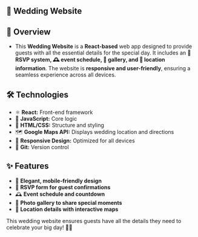## **💍 Wedding Website**  

## **📖 Overview**  

- This **Wedding Website** is a **React-based** web app designed to provide guests with all the essential details for the special day. It includes an **💌 RSVP system, 🕰️ event schedule, 📸 gallery, and 📍 location information**. The website is **responsive and user-friendly**, ensuring a seamless experience across all devices.  

## **🛠️ Technologies**  

- ⚛️ **React:** Front-end framework  
- 📝 **JavaScript:** Core logic  
- 🎨 **HTML/CSS:** Structure and styling  
- 🗺️ **Google Maps API:** Displays wedding location and directions  
- 📱 **Responsive Design:** Optimized for all devices  
- 🔄 **Git:** Version control  

## **✨ Features**  

- 🎀 **Elegant, mobile-friendly design**  
- 💌 **RSVP form for guest confirmations**  
- 🕰️ **Event schedule and countdown**  
- 📸 **Photo gallery to share special moments**  
- 📍 **Location details with interactive maps**  

This wedding website ensures guests have all the details they need to celebrate your big day! 🎊💖  

